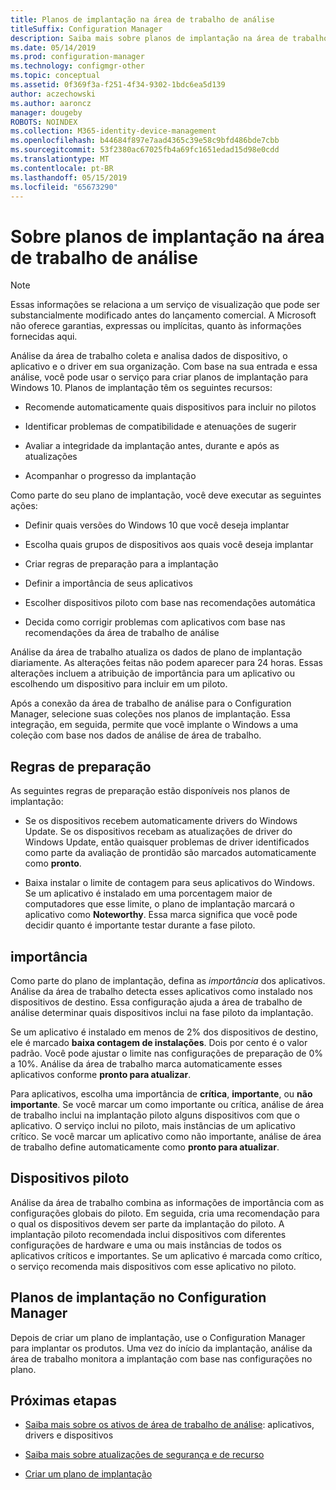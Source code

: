 ```yaml
---
title: Planos de implantação na área de trabalho de análise
titleSuffix: Configuration Manager
description: Saiba mais sobre planos de implantação na área de trabalho de análise.
ms.date: 05/14/2019
ms.prod: configuration-manager
ms.technology: configmgr-other
ms.topic: conceptual
ms.assetid: 0f369f3a-f251-4f34-9302-1bdc6ea5d139
author: aczechowski
ms.author: aaroncz
manager: dougeby
ROBOTS: NOINDEX
ms.collection: M365-identity-device-management
ms.openlocfilehash: b44684f897e7aad4365c39e58c9bfd486bde7cbb
ms.sourcegitcommit: 53f2380ac67025fb4a69fc1651edad15d98e0cdd
ms.translationtype: MT
ms.contentlocale: pt-BR
ms.lasthandoff: 05/15/2019
ms.locfileid: "65673290"
---
```

# <a name="about-deployment-plans-in-desktop-analytics"></a>Sobre planos de implantação na área de trabalho de análise

> [!Note]  
> Essas informações se relaciona a um serviço de visualização que pode ser substancialmente modificado antes do lançamento comercial. A Microsoft não oferece garantias, expressas ou implícitas, quanto às informações fornecidas aqui.  

Análise da área de trabalho coleta e analisa dados de dispositivo, o aplicativo e o driver em sua organização. Com base na sua entrada e essa análise, você pode usar o serviço para criar planos de implantação para Windows 10. Planos de implantação têm os seguintes recursos:  

- Recomende automaticamente quais dispositivos para incluir no pilotos  

- Identificar problemas de compatibilidade e atenuações de sugerir  

- Avaliar a integridade da implantação antes, durante e após as atualizações  

- Acompanhar o progresso da implantação  

Como parte do seu plano de implantação, você deve executar as seguintes ações:  

- Definir quais versões do Windows 10 que você deseja implantar  

- Escolha quais grupos de dispositivos aos quais você deseja implantar  

- Criar regras de preparação para a implantação  

- Definir a importância de seus aplicativos  

- Escolher dispositivos piloto com base nas recomendações automática  

- Decida como corrigir problemas com aplicativos com base nas recomendações da área de trabalho de análise  

Análise da área de trabalho atualiza os dados de plano de implantação diariamente. As alterações feitas não podem aparecer para 24 horas. Essas alterações incluem a atribuição de importância para um aplicativo ou escolhendo um dispositivo para incluir em um piloto.  

Após a conexão da área de trabalho de análise para o Configuration Manager, selecione suas coleções nos planos de implantação. Essa integração, em seguida, permite que você implante o Windows a uma coleção com base nos dados de análise de área de trabalho.



## <a name="readiness-rules"></a>Regras de preparação

As seguintes regras de preparação estão disponíveis nos planos de implantação:

- Se os dispositivos recebem automaticamente drivers do Windows Update. Se os dispositivos recebam as atualizações de driver do Windows Update, então quaisquer problemas de driver identificados como parte da avaliação de prontidão são marcados automaticamente como **pronto**.  

- Baixa instalar o limite de contagem para seus aplicativos do Windows. Se um aplicativo é instalado em uma porcentagem maior de computadores que esse limite, o plano de implantação marcará o aplicativo como **Noteworthy**. Essa marca significa que você pode decidir quanto é importante testar durante a fase piloto.  



## <a name="importance"></a>importância

Como parte do plano de implantação, defina as *importância* dos aplicativos. Análise da área de trabalho detecta esses aplicativos como instalado nos dispositivos de destino. Essa configuração ajuda a área de trabalho de análise determinar quais dispositivos inclui na fase piloto da implantação.

Se um aplicativo é instalado em menos de 2% dos dispositivos de destino, ele é marcado **baixa contagem de instalações**. Dois por cento é o valor padrão. Você pode ajustar o limite nas configurações de preparação de 0% a 10%. Análise da área de trabalho marca automaticamente esses aplicativos conforme **pronto para atualizar**.  

Para aplicativos, escolha uma importância de **crítica**, **importante**, ou **não importante**. Se você marcar um como importante ou crítica, análise de área de trabalho inclui na implantação piloto alguns dispositivos com que o aplicativo. O serviço inclui no piloto, mais instâncias de um aplicativo crítico. Se você marcar um aplicativo como não importante, análise de área de trabalho define automaticamente como **pronto para atualizar**.



## <a name="pilot-devices"></a>Dispositivos piloto

Análise da área de trabalho combina as informações de importância com as configurações globais do piloto. Em seguida, cria uma recomendação para o qual os dispositivos devem ser parte da implantação do piloto. A implantação piloto recomendada inclui dispositivos com diferentes configurações de hardware e uma ou mais instâncias de todos os aplicativos críticos e importantes. Se um aplicativo é marcada como crítico, o serviço recomenda mais dispositivos com esse aplicativo no piloto.



## <a name="deployment-plans-in-configuration-manager"></a>Planos de implantação no Configuration Manager

Depois de criar um plano de implantação, use o Configuration Manager para implantar os produtos. Uma vez do início da implantação, análise da área de trabalho monitora a implantação com base nas configurações no plano.


## <a name="next-steps"></a>Próximas etapas

- [Saiba mais sobre os ativos de área de trabalho de análise](/sccm/desktop-analytics/about-assets): aplicativos, drivers e dispositivos  

- [Saiba mais sobre atualizações de segurança e de recurso](/sccm/desktop-analytics/about-updates)  

- [Criar um plano de implantação](/sccm/desktop-analytics/create-deployment-plans)  
